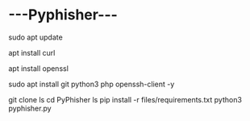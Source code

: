 # ---Pyphisher---

sudo apt update

apt install curl

apt install openssl

sudo apt install git python3 php openssh-client -y

git clone 
ls
cd PyPhisher
ls
pip install -r files/requirements.txt
python3 pyphisher.py
